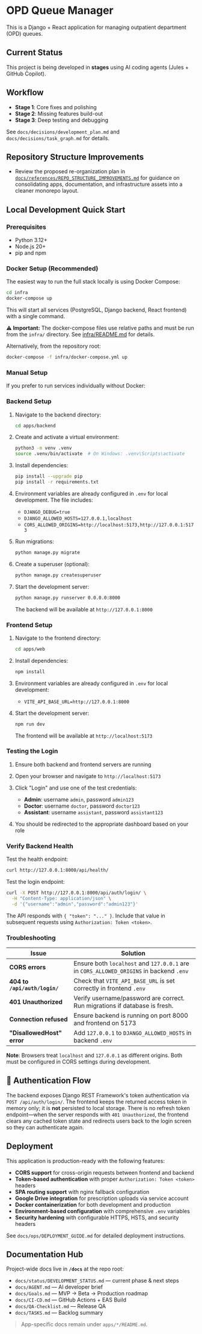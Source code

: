 # OPD Queue Manager

This is a Django + React application for managing outpatient department (OPD) queues.

## Current Status
This project is being developed in **stages** using AI coding agents (Jules + GitHub Copilot).

## Workflow
- **Stage 1**: Core fixes and polishing
- **Stage 2**: Missing features build-out
- **Stage 3**: Deep testing and debugging

See `docs/decisions/development_plan.md` and `docs/decisions/task_graph.md` for details.

## Repository Structure Improvements

- Review the proposed re-organization plan in [`docs/references/REPO_STRUCTURE_IMPROVEMENTS.md`](docs/references/REPO_STRUCTURE_IMPROVEMENTS.md) for guidance on consolidating apps, documentation, and infrastructure assets into a cleaner monorepo layout.


## Local Development Quick Start

### Prerequisites
- Python 3.12+
- Node.js 20+
- pip and npm

### Docker Setup (Recommended)

The easiest way to run the full stack locally is using Docker Compose:

```bash
cd infra
docker-compose up
```

This will start all services (PostgreSQL, Django backend, React frontend) with a single command.

**⚠️ Important:** The docker-compose files use relative paths and must be run from the `infra/` directory. See [infra/README.md](infra/README.md) for details.

Alternatively, from the repository root:
```bash
docker-compose -f infra/docker-compose.yml up
```

### Manual Setup

If you prefer to run services individually without Docker:

### Backend Setup

1. Navigate to the backend directory:
   ```bash
   cd apps/backend
   ```

2. Create and activate a virtual environment:
   ```bash
   python3 -m venv .venv
   source .venv/bin/activate  # On Windows: .venv\Scripts\activate
   ```

3. Install dependencies:
   ```bash
   pip install --upgrade pip
   pip install -r requirements.txt
   ```

4. Environment variables are already configured in `.env` for local development. The file includes:
   - `DJANGO_DEBUG=true`
   - `DJANGO_ALLOWED_HOSTS=127.0.0.1,localhost`
   - `CORS_ALLOWED_ORIGINS=http://localhost:5173,http://127.0.0.1:5173`

5. Run migrations:
   ```bash
   python manage.py migrate
   ```

6. Create a superuser (optional):
   ```bash
   python manage.py createsuperuser
   ```

7. Start the development server:
   ```bash
   python manage.py runserver 0.0.0.0:8000
   ```

   The backend will be available at `http://127.0.0.1:8000`

### Frontend Setup

1. Navigate to the frontend directory:
   ```bash
   cd apps/web
   ```

2. Install dependencies:
   ```bash
   npm install
   ```

3. Environment variables are already configured in `.env` for local development:
   - `VITE_API_BASE_URL=http://127.0.0.1:8000`

4. Start the development server:
   ```bash
   npm run dev
   ```

   The frontend will be available at `http://localhost:5173`

### Testing the Login

1. Ensure both backend and frontend servers are running
2. Open your browser and navigate to `http://localhost:5173`
3. Click "Login" and use one of the test credentials:
   - **Admin**: username `admin`, password `admin123`
   - **Doctor**: username `doctor`, password `doctor123`
   - **Assistant**: username `assistant`, password `assistant123`

4. You should be redirected to the appropriate dashboard based on your role

### Verify Backend Health

Test the health endpoint:
```bash
curl http://127.0.0.1:8000/api/health/
```

Test the login endpoint:
```bash
curl -X POST http://127.0.0.1:8000/api/auth/login/ \
  -H "Content-Type: application/json" \
  -d '{"username":"admin","password":"admin123"}'
```

The API responds with `{ "token": "..." }`. Include that value in subsequent requests using `Authorization: Token <token>`.

### Troubleshooting

| Issue | Solution |
|-------|----------|
| **CORS errors** | Ensure both `localhost` and `127.0.0.1` are in `CORS_ALLOWED_ORIGINS` in backend `.env` |
| **404 to `/api/auth/login/`** | Check that `VITE_API_BASE_URL` is set correctly in frontend `.env` |
| **401 Unauthorized** | Verify username/password are correct. Run migrations if database is fresh. |
| **Connection refused** | Ensure backend is running on port 8000 and frontend on 5173 |
| **"DisallowedHost" error** | Add `127.0.0.1` to `DJANGO_ALLOWED_HOSTS` in backend `.env` |

**Note**: Browsers treat `localhost` and `127.0.0.1` as different origins. Both must be configured in CORS settings during development.

## 🔐 Authentication Flow

The backend exposes Django REST Framework's token authentication via
`POST /api/auth/login/`. The frontend keeps the returned access token in memory
only; it is **not** persisted to local storage. There is no refresh token
endpoint—when the server responds with `401 Unauthorized`, the frontend clears
any cached token state and redirects users back to the login screen so they can
authenticate again.

## Deployment

This application is production-ready with the following features:

- **CORS support** for cross-origin requests between frontend and backend
- **Token-based authentication** with proper `Authorization: Token <token>` headers
- **SPA routing support** with nginx fallback configuration
- **Google Drive integration** for prescription uploads via service account
- **Docker containerization** for both development and production
- **Environment-based configuration** with comprehensive `.env` variables
- **Security hardening** with configurable HTTPS, HSTS, and security headers

See `docs/ops/DEPLOYMENT_GUIDE.md` for detailed deployment instructions.

## Documentation Hub
Project-wide docs live in **`/docs`** at the repo root:

- `docs/status/DEVELOPMENT_STATUS.md` — current phase & next steps
- `docs/AGENT.md` — AI developer brief
- `docs/Goals.md` — MVP → Beta → Production roadmap
- `docs/CI-CD.md` — GitHub Actions + EAS Build
- `docs/QA-Checklist.md` — Release QA
- `docs/TASKS.md` — Backlog summary

> App-specific docs remain under `apps/*/README.md`.
